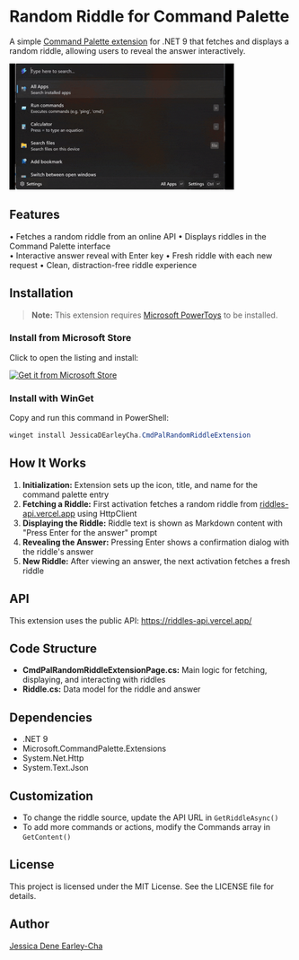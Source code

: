 # Random Riddle for Command Palette

A simple [Command Palette extension](https://learn.microsoft.com/en-us/windows/powertoys/command-palette/extensibility-overview) for .NET 9 that fetches and displays a random riddle, allowing users to reveal the answer interactively.

![gif of Command Palette using extension](.\assets\random-riddle.gif)

## Features

• Fetches a random riddle from an online API
• Displays riddles in the Command Palette interface  
• Interactive answer reveal with Enter key
• Fresh riddle with each new request
• Clean, distraction-free riddle experience

## Installation

> **Note:** This extension requires [Microsoft PowerToys](https://apps.microsoft.com/detail/xp89dcgq3k6vld) to be installed.

### Install from Microsoft Store

Click to open the listing and install:

[![Get it from Microsoft Store](https://img.shields.io/badge/Microsoft%20Store-Install-blue?logo=windows)](https://apps.microsoft.com/detail/9ppntdcd5s8z)

### Install with WinGet

Copy and run this command in PowerShell:

```powershell
winget install JessicaDEarleyCha.CmdPalRandomRiddleExtension
```

## How It Works

1. **Initialization:** Extension sets up the icon, title, and name for the command palette entry
2. **Fetching a Riddle:** First activation fetches a random riddle from [riddles-api.vercel.app](https://riddles-api.vercel.app/) using HttpClient
3. **Displaying the Riddle:** Riddle text is shown as Markdown content with "Press Enter for the answer" prompt
4. **Revealing the Answer:** Pressing Enter shows a confirmation dialog with the riddle's answer
5. **New Riddle:** After viewing an answer, the next activation fetches a fresh riddle

## API

This extension uses the public API: <https://riddles-api.vercel.app/>

## Code Structure

- **CmdPalRandomRiddleExtensionPage.cs:** Main logic for fetching, displaying, and interacting with riddles
- **Riddle.cs:** Data model for the riddle and answer

## Dependencies

- .NET 9
- Microsoft.CommandPalette.Extensions
- System.Net.Http
- System.Text.Json

## Customization

- To change the riddle source, update the API URL in `GetRiddleAsync()`
- To add more commands or actions, modify the Commands array in `GetContent()`

## License

This project is licensed under the MIT License. See the LICENSE file for details.

## Author

[Jessica Dene Earley-Cha](https://github.com/chatasweetie)